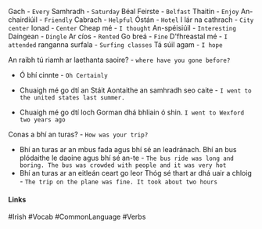 Gach - `Every`
Samhradh - `Saturday`
Béal Feirste - `Belfast`
Thaitin - `Enjoy`
An-chairdiúil - `Friendly`
Cabrach - `Helpful`
Óstán - `Hotel`
I lár na cathrach - `City center`
Ionad - `Center`
Cheap mé - `I thought`
An-spéisiúil - `Interesting`
Daingean - `Dingle`
Ar cíos - `Rented`
Go breá - `Fine`
D'fhreastal mé - `I attended`
ranganna surfala - `Surfing classes`
Tá súil agam - `I hope`

An raibh tú riamh ar laethanta saoire? - `where have you gone before?`

- Ó bhí cinnte - `Oh Certainly`

- Chuaigh mé go dtí an Stáit Aontaithe an samhradh seo caite - `I went to the united states last summer.`

- Chuaigh mé go dtí loch Gorman dhá bhliain ó shin. `I went to Wexford two years ago`

Conas a bhí an turas? - `How was your trip?`

- Bhí an turas ar an mbus fada agus bhí sé an leadránach. Bhí an bus plódaithe le daoine agus bhí sé an-te - `The bus ride was long and boring. The bus was crowded with people and it was very hot`
- Bhí an turas ar an eitleán ceart go leor Thóg sé thart ar dhá uair a chloig - `The trip on the plane was fine. It took about two hours`


#### Links
#Irish #Vocab #CommonLanguage #Verbs